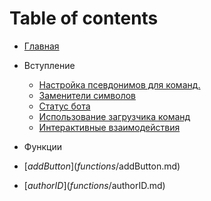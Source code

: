 # Table of contents

* [Главная](README.md)
* Вступление

  * [Настройка псевдонимов для команд.](introduction/aliases.md)
  * [Заменители символов](introduction/character-escaping.md)
  * [Статус бота](introduction/client-status.md)
  * [Использование загрузчика команд](introduction/command-handler.md)
  * [Интерактивные взаимодействия](introduction/interaction-commands.md)
* Функции

 * [$addButton](functions/$addButton.md)
 * [$authorID](functions/$authorID.md)
